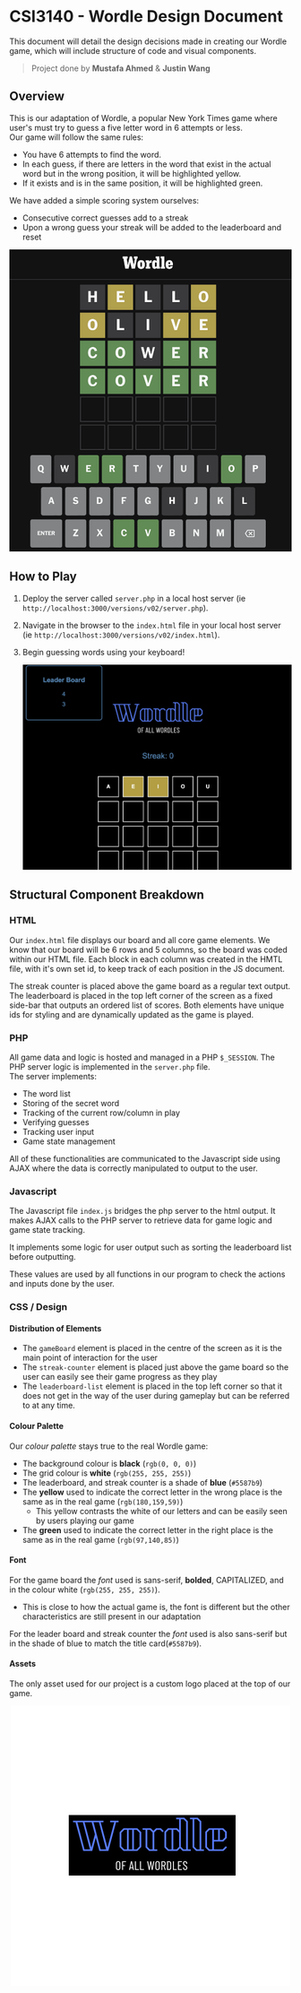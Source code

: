 # CSI3140 - Wordle Design Document

This document will detail the design decisions made in creating our Wordle game, which will include structure of code and visual components.

> Project done by **Mustafa Ahmed** & **Justin Wang**

## Overview

This is our adaptation of Wordle, a popular New York Times game where user's must try to guess a five letter word in 6 attempts or less. \
Our game will follow the same rules:

- You have 6 attempts to find the word.
- In each guess, if there are letters in the word that exist in the actual word but in the wrong position, it will be highlighted yellow.
- If it exists and is in the same position, it will be highlighted green.

We have added a simple scoring system ourselves:

- Consecutive correct guesses add to a streak
- Upon a wrong guess your streak will be added to the leaderboard and reset
<picture>
 <source media="(prefers-color-scheme: dark)" srcset="../docs/wordle_example.png">
 <source media="(prefers-color-scheme: light)" srcset="../docs/wordle_example.png">
 <img alt="wordle" src="../docs/wordle_example.png">
</picture>

## How to Play

1. Deploy the server called `server.php` in a local host server (ie `http://localhost:3000/versions/v02/server.php`).

2. Navigate in the browser to the `index.html` file in your local host server (ie `http://localhost:3000/versions/v02/index.html`).

3. Begin guessing words using your keyboard!
   <p align="center">
     <img src="./docs/our_wordle.png" alt="our wordle"/>
   </p>

## Structural Component Breakdown

### HTML

Our `index.html` file displays our board and all core game elements. We know that our board will be 6 rows and 5 columns, so the board was coded within our HTML file. Each block in each column was created in the HMTL file, with it's own set id, to keep track of each position in the JS document.

The streak counter is placed above the game board as a regular text output. The leaderboard is placed in the top left corner of the screen as a fixed side-bar that outputs an ordered list of scores. Both elements have unique ids for styling and are dynamically updated as the game is played.

### PHP

All game data and logic is hosted and managed in a PHP `$_SESSION`. The PHP server logic is implemented in the `server.php` file. \
The server implements:

- The word list
- Storing of the secret word
- Tracking of the current row/column in play
- Verifying guesses
- Tracking user input
- Game state management

All of these functionalities are communicated to the Javascript side using AJAX where the data is correctly manipulated to output to the user.

### Javascript

The Javascript file `index.js` bridges the php server to the html output. It makes AJAX calls to the PHP server to retrieve data for game logic and game state tracking.

It implements some logic for user output such as sorting the leaderboard list before outputting.

These values are used by all functions in our program to check the actions and inputs done by the user.

### CSS / Design

#### Distribution of Elements

- The `gameBoard` element is placed in the centre of the screen as it is the main point of interaction for the user
- The `streak-counter` element is placed just above the game board so the user can easily see their game progress as they play
- The `leaderboard-list` element is placed in the top left corner so that it does not get in the way of the user during gameplay but can be referred to at any time.

#### Colour Palette

Our _colour palette_ stays true to the real Wordle game:

- The background colour is **black** (`rgb(0, 0, 0)`)
- The grid colour is **white** (`rgb(255, 255, 255)`)
- The leaderboard, and streak counter is a shade of **blue** (`#5587b9`)
- The **yellow** used to indicate the correct letter in the wrong place is the same as in the real game (`rgb(180,159,59)`)
  - This yellow contrasts the white of our letters and can be easily seen by users playing our game
- The **green** used to indicate the correct letter in the right place is the same as in the real game (`rgb(97,140,85)`)

#### Font

For the game board the _font_ used is sans-serif, **bolded**, CAPITALIZED, and in the colour white (`rgb(255, 255, 255)`).

- This is close to how the actual game is, the font is different but the other characteristics are still present in our adaptation

For the leader board and streak counter the _font_ used is also sans-serif but in the shade of blue to match the title card(`#5587b9`).

#### Assets

The only asset used for our project is a custom logo placed at the top of our game.

<p align="center">
  <img src="../docs/wordle_title.png" alt="Wordle_title"/>
</p>
